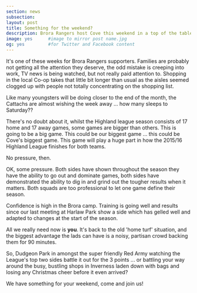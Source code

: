 ```yaml
---
section: news
subsection:
layout: post
title: Something for the weekend?
description: Brora Rangers host Cove this weekend in a top of the table clash not to be missed
image: yes      #image to mirror post name.jpg
og: yes         #for Twitter and Facebook content
---
```

It's one of these weeks for Brora Rangers supporters. Families are probably not getting all the attention they deserve, the odd mistake is creeping into work, TV news is being watched, but not really paid attention to. Shopping in the local Co-op takes that little bit longer than usual as the aisles seemed clogged up with people not totally concentrating on the shopping list.

Like many youngsters will be doing closer to the end of the month, the Cattachs are almost wishing the week away ... how many sleeps to Saturday??

There's no doubt about it, whilst the Highland league season consists of 17 home and 17 away games, some games are bigger than others. This is going to be a big game. This could be our biggest game ... this could be Cove's biggest game. This game will play a huge part in how the 2015/16 Highland League finishes for both teams.

No pressure, then.

OK, some pressure. Both sides have shown throughout the season they have the ability to go out and dominate games, both sides have demonstrated the ability to dig in and grind out the tougher results when it matters. Both squads are too professional to let one game define their season.

Confidence is high in the Brora camp. Training is going well and results since our last meeting at Harlaw Park show a side which has gelled well and adapted to changes at the start of the season.

All we really need now is **you**. It's back to the old 'home turf' situation, and the biggest advantage the lads can have is a noisy, partisan crowd backing them for 90 minutes.

So, Dudgeon Park in amongst the super friendly Red Army watching the League's top two sides battle it out for the 3 points ... or battling your way around the busy, bustling shops in Inverness laden down with bags and losing any Christmas cheer before it even arrived?

We have something for your weekend, come and join us!